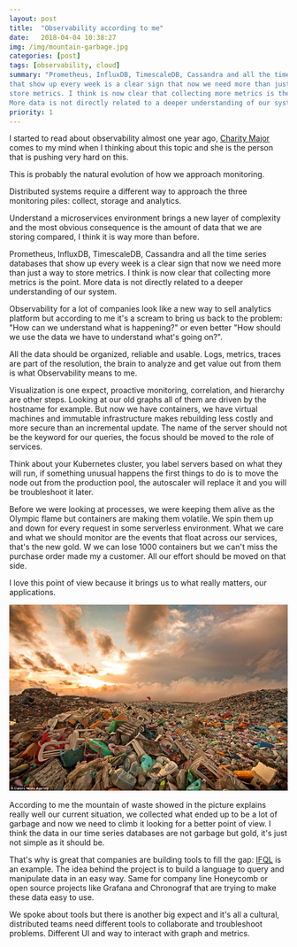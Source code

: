 ```yaml
---
layout: post
title:  "Observability according to me"
date:   2018-04-04 10:38:27
img: /img/mountain-garbage.jpg
categories: [post]
tags: [observability, cloud]
summary: "Prometheus, InfluxDB, TimescaleDB, Cassandra and all the time series databases
that show up every week is a clear sign that now we need more than just a way to
store metrics. I think is now clear that collecting more metrics is the point.
More data is not directly related to a deeper understanding of our system."
priority: 1
---
```

I started to read about observability almost one year ago, [Charity
Major](https://twitter.com/mipsytipsy)
comes to my mind when I thinking about this topic and she is the person that is
pushing very hard on this.

This is probably the natural evolution of how we approach monitoring.

Distributed systems require a different way to approach the three monitoring
piles: collect, storage and analytics.

Understand a microservices environment brings a new layer of complexity and the
most obvious consequence is the amount of data that we are storing compared, I
think it is way more than before.

Prometheus, InfluxDB, TimescaleDB, Cassandra and all the time series databases
that show up every week is a clear sign that now we need more than just a way to
store metrics. I think is now clear that collecting more metrics is the point.
More data is not directly related to a deeper understanding of our system.

Observability for a lot of companies look like a new way to sell analytics
platform but according to me it's a scream to bring us back to the problem: "How
can we understand what is happening?" or even better "How should we use the data
we have to understand what's going on?".

All the data should be organized, reliable and usable. Logs, metrics, traces
are part of the resolution, the brain to analyze and get value out from them is
what Observability means to me.

Visualization is one expect, proactive monitoring, correlation, and hierarchy
are other steps. Looking at our old graphs all of them are driven by the
hostname for example. But now we have containers, we have virtual machines and
immutable infrastructure makes rebuilding less costly and more secure than an
incremental update. The name of the server should not be the keyword for our
queries, the focus should be moved to the role of services.

Think about your Kubernetes cluster, you label servers based on what they will
run, if something unusual happens the first things to do is to move the node out
from the production pool, the autoscaler will replace it and you will be
troubleshoot it later.

Before we were looking at processes, we were keeping them alive as the Olympic
flame but containers are making them volatile. We spin them up and down for
every request in some serverless environment. What we care and what we should
monitor are the events that float across our services, that's the new gold. W we
can lose 1000 containers but we can't miss the purchase order made my a
customer. All our effort should be moved on that side.

I love this point of view because it brings us to what really matters, our
applications.

<img src="/img/mountain-garbage.jpg" class="img-responsive">

According to me the mountain of waste showed in the picture explains really well
our current situation, we collected what ended up to be a lot of garbage and now
we need to climb it looking for a better point of view. I think the data in our
time series databases are not garbage but gold, it's just not simple as it
should be.

That's why is great that companies are building tools to fill the gap:
[IFQL](https://github.com/influxdata/ifql) is an example. The idea behind the
project is to build a language to query and manipulate data in an easy way. Same
for company line Honeycomb or open source projects like Grafana and Chronograf
that are trying to make these data easy to use.

We spoke about tools but there is another big expect and it's all a cultural,
distributed teams need different tools to collaborate and troubleshoot problems.
Different UI and way to interact with graph and metrics.
